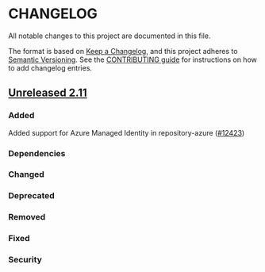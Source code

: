# CHANGELOG
All notable changes to this project are documented in this file.

The format is based on [Keep a Changelog](https://keepachangelog.com/en/1.0.0/), and this project adheres to [Semantic Versioning](https://semver.org/spec/v2.0.0.html). See the [CONTRIBUTING guide](./CONTRIBUTING.md#Changelog) for instructions on how to add changelog entries.

## [Unreleased 2.11]
### Added
Added support for Azure Managed Identity in repository-azure ([#12423](https://github.com/opensearch-project/OpenSearch/issues/12423))
### Dependencies

### Changed

### Deprecated

### Removed

### Fixed

### Security

[Unreleased 2.11]: https://github.com/opensearch-project/OpenSearch/compare/2.11...2.11

